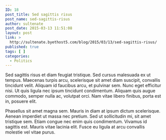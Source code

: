 ```yaml
---
ID: 18
post_title: Sed sagittis risus
post_name: sed-sagittis-risus
author: sultenate
post_date: 2015-03-13 11:51:08
layout: post
link: >
  http://sultenate.byethost5.com/blog/2015/03/13/sed-sagittis-risus/
published: true
tags: [ ]
categories:
  - Politics
---
```

Sed sagittis risus et diam feugiat tristique. Sed cursus malesuada ex ut tempus. Maecenas turpis arcu, scelerisque sit amet diam suscipit, convallis tincidunt velit. Aliquam id faucibus arcu, et pulvinar sem. Nunc eget efficitur nisi. Ut quis ligula nec ipsum tincidunt condimentum. Aliquam quis augue commodo, semper nulla ac, volutpat orci. Nam vitae libero finibus, porta est in, posuere elit.

Phasellus sit amet magna sem. Mauris in diam at ipsum dictum scelerisque. Aenean imperdiet ut massa nec pretium. Sed ut sollicitudin mi, sit amet tristique sem. Etiam congue nec enim quis condimentum. Vivamus id sagittis est. Mauris vitae lacinia elit. Fusce eu ligula at arcu convallis molestie vel vitae purus.